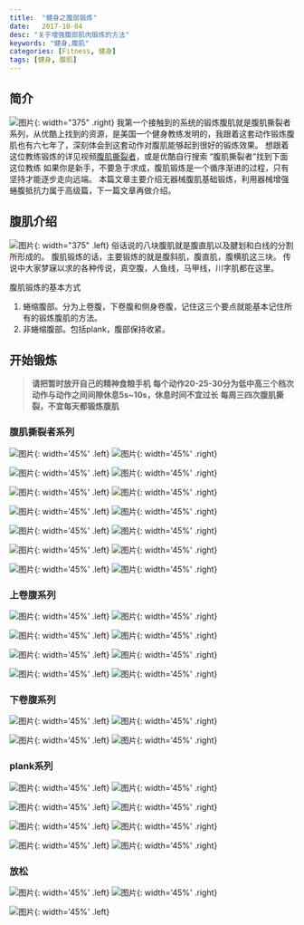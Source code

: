 ```yaml
---
title:  "健身之腹部锻炼"
date:   2017-10-04
desc: "关于增强腹部肌肉锻炼的方法"
keywords: "健身,腹肌"
categories: [Fitness, 健身]
tags: [健身, 腹肌]
---
```


## 简介

![图片](/assets/img/sport/fitness/20171004/20171004161640005.jpeg){: width="375" .right}
我第一个接触到的系统的锻炼腹肌就是腹肌撕裂者系列，从优酷上找到的资源，是美国一个健身教练发明的，我跟着这套动作锻炼腹肌也有六七年了，深刻体会到这套动作对腹肌能够起到很好的锻炼效果。
想跟着这位教练锻炼的详见视频[腹肌撕裂者](http://v.youku.com/v_show/id_XMzg4ODIyMDEy.html?spm=a2h0k.8191407.0.0&from=s1.8-1-1.2&f=22157223)，或是优酷自行搜索 “腹肌撕裂者”找到下面这位教练
如果你是新手，不要急于求成，腹肌锻炼是一个循序渐进的过程，只有坚持才能逐步走向远端。
本篇文章主要介绍无器械腹肌基础锻炼，利用器械增强蜷腹抵抗力属于高级篇，下一篇文章再做介绍。


## 腹肌介绍
![图片](/assets/img/sport/fitness/20171004/20171004162001815.jpeg){: width="375" .left}
俗话说的八块腹肌就是腹直肌以及腱划和白线的分割所形成的。
腹肌锻炼的话，主要锻炼的就是腹斜肌，腹直肌，腹横肌这三块。
传说中大家梦寐以求的各种传说，真空腹，人鱼线，马甲线，川字肌都在这里。

腹肌锻炼的基本方式
1. 蜷缩腹部。分为上卷腹，下卷腹和侧身卷腹，记住这三个要点就能基本记住所有的锻炼腹肌的方法。
2. 非蜷缩腹部。包括plank，腹部保持收紧。


## 开始锻炼

> **请把暂时放开自己的精神食粮手机**
**每个动作20-25-30分为低中高三个档次**
**动作与动作之间间隙休息5s~10s，休息时间不宜过长**
**每周三四次腹肌撕裂，不宜每天都锻炼腹肌**

### 腹肌撕裂者系列
![图片](/assets/img/sport/fitness/20171004/20171004164002816.gif){: width='45%' .left}
![图片](/assets/img/sport/fitness/20171004/20171004164034138.gif){: width='45%' .right}

![图片](/assets/img/sport/fitness/20171004/20171004164138242.gif){: width='45%' .left}
![图片](/assets/img/sport/fitness/20171004/20171004164207426.gif){: width='45%' .right}

![图片](/assets/img/sport/fitness/20171004/20171004164221433.gif){: width='45%' .left}
![图片](/assets/img/sport/fitness/20171004/20171004164243359.gif){: width='45%' .right}

![图片](/assets/img/sport/fitness/20171004/20171004164310094.gif){: width='45%' .left}
![图片](/assets/img/sport/fitness/20171004/20171004164340190.gif){: width='45%' .right}

![图片](/assets/img/sport/fitness/20171004/20171004164357344.gif){: width='45%' .left}
![图片](/assets/img/sport/fitness/20171004/20171004164423877.gif){: width='45%' .right}

![图片](/assets/img/sport/fitness/20171004/20171004164440572.gif){: width='45%' .left}
![图片](/assets/img/sport/fitness/20171004/20171004164502950.gif){: width='45%' .right}

![图片](/assets/img/sport/fitness/20171004/20171004164525705.gif){: width='45%' .left}
![图片](/assets/img/sport/fitness/20171004/20171004164543393.gif){: width='45%' .right}
### 上卷腹系列
![图片](/assets/img/sport/fitness/20171004/20171004165549700.gif){: width='45%' .left}
![图片](/assets/img/sport/fitness/20171004/20171004165614484.gif){: width='45%' .right}

![图片](/assets/img/sport/fitness/20171004/20171004165634270.gif){: width='45%' .left}
![图片](/assets/img/sport/fitness/20171004/20171004165648411.gif){: width='45%' .right}

![图片](/assets/img/sport/fitness/20171004/20171004165701697.gif){: width='45%' .left}
![图片](/assets/img/sport/fitness/20171004/20171004165712151.gif){: width='45%' .right}

![图片](/assets/img/sport/fitness/20171004/20171004165721896.gif){: width='45%' .left}
![图片](/assets/img/sport/fitness/20171004/20171004165730108.gif){: width='45%' .right}
### 下卷腹系列
![图片](/assets/img/sport/fitness/20171004/20171004165739206.gif){: width='45%' .left}
![图片](/assets/img/sport/fitness/20171004/20171004165759882.gif){: width='45%' .right}

![图片](/assets/img/sport/fitness/20171004/20171004165810662.gif){: width='45%' .left}
![图片](/assets/img/sport/fitness/20171004/20171004165827075.gif){: width='45%' .right}
### plank系列
![图片](/assets/img/sport/fitness/20171004/20171004165154880.gif){: width='45%' .left}
![图片](/assets/img/sport/fitness/20171004/20171004165213405.gif){: width='45%' .right}

![图片](/assets/img/sport/fitness/20171004/20171004165251389.gif){: width='45%' .left}
![图片](/assets/img/sport/fitness/20171004/20171004165419253.gif){: width='45%' .right}

![图片](/assets/img/sport/fitness/20171004/20171004165436449.gif){: width='45%' .left}
![图片](/assets/img/sport/fitness/20171004/20171004165451155.gif){: width='45%' .right}

![图片](/assets/img/sport/fitness/20171004/20171004165509811.gif){: width='45%' .left}
![图片](/assets/img/sport/fitness/20171004/20171004165532201.gif){: width='45%' .right}
### 放松
![图片](/assets/img/sport/fitness/20171004/20171004164614792.gif){: width='45%' .left}
![图片](/assets/img/sport/fitness/20171004/20171004164626873.gif){: width='45%' .right}

![图片](/assets/img/sport/fitness/20171004/20171004165230978.gif){: width='45%' .left}
